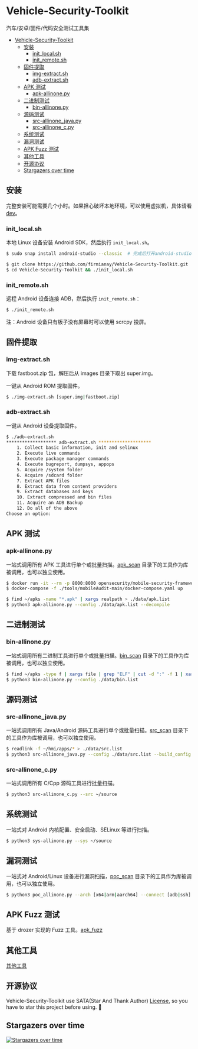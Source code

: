 # Vehicle-Security-Toolkit

汽车/安卓/固件/代码安全测试工具集

- [Vehicle-Security-Toolkit](#vehicle-security-toolkit)
  - [安装](#安装)
    - [init_local.sh](#init_localsh)
    - [init_remote.sh](#init_remotesh)
  - [固件提取](#固件提取)
    - [img-extract.sh](#img-extractsh)
    - [adb-extract.sh](#adb-extractsh)
  - [APK 测试](#apk-测试)
    - [apk-allinone.py](#apk-allinonepy)
  - [二进制测试](#二进制测试)
    - [bin-allinone.py](#bin-allinonepy)
  - [源码测试](#源码测试)
    - [src-allinone_java.py](#src-allinone_javapy)
    - [src-allinone_c.py](#src-allinone_cpy)
  - [系统测试](#系统测试)
  - [漏洞测试](#漏洞测试)
  - [APK Fuzz 测试](#apk-fuzz-测试)
  - [其他工具](#其他工具)
  - [开源协议](#开源协议)
  - [Stargazers over time](#stargazers-over-time)

## 安装

完整安装可能需要几个小时。如果担心破坏本地环境，可以使用虚拟机，具体请看 [dev](./dev)。

### init_local.sh

本地 Linux 设备安装 Android SDK，然后执行 `init_local.sh`。

```sh
$ sudo snap install android-studio --classic  # 完成后打开android-studio进行设置

$ git clone https://github.com/firmianay/Vehicle-Security-Toolkit.git
$ cd Vehicle-Security-Toolkit && ./init_local.sh
```

### init_remote.sh

远程 Android 设备连接 ADB，然后执行 `init_remote.sh`：

```sh
$ ./init_remote.sh
```

注：Android 设备只有板子没有屏幕时可以使用 scrcpy 投屏。

## 固件提取
### img-extract.sh

下载 fastboot.zip 包，解压后从 images 目录下取出 super.img。

一键从 Android ROM 提取固件。

```sh
$ ./img-extract.sh [super.img|fastboot.zip]
```

### adb-extract.sh

一键从 Android 设备提取固件。

```sh
$ ./adb-extract.sh
******************* adb-extract.sh ********************
    1. Collect basic information, init and selinux
    2. Execute live commands
    3. Execute package manager commands
    4. Execute bugreport, dumpsys, appops
    5. Acquire /system folder
    6. Acquire /sdcard folder
    7. Extract APK files
    8. Extract data from content providers
    9. Extract databases and keys
    10. Extract compressed and bin files
    11. Acquire an ADB Backup
    12. Do all of the above
Choose an option: 
```

## APK 测试
### apk-allinone.py

一站式调用所有 APK 工具进行单个或批量扫描。[apk_scan](./apk_scan) 目录下的工具作为库被调用，也可以独立使用。

```sh
$ docker run -it --rm -p 8000:8000 opensecurity/mobile-security-framework-mobsf
$ docker-compose -f ./tools/mobileAudit-main/docker-compose.yaml up

$ find ~/apks -name "*.apk" | xargs realpath > ./data/apk.list
$ python3 apk-allinone.py --config ./data/apk.list --decompile
```

## 二进制测试
### bin-allinone.py

一站式调用所有二进制工具进行单个或批量扫描。[bin_scan](./bin_scan) 目录下的工具作为库被调用，也可以独立使用。

```sh
$ find ~/apks -type f | xargs file | grep "ELF" | cut -d ":" -f 1 | xargs realpath > ./data/bin.list
$ python3 bin-allinone.py --config ./data/bin.list
```

## 源码测试
### src-allinone_java.py

一站式调用所有 Java/Android 源码工具进行单个或批量扫描。[src_scan](./src_scan) 目录下的工具作为库被调用，也可以独立使用。

```sh
$ readlink -f ~/hmi/apps/* > ./data/src.list
$ python3 src-allinone_java.py --config ./data/src.list --build_config ./demo/build_config.json --build
```

### src-allinone_c.py

一站式调用所有 C/Cpp 源码工具进行批量扫描。

```sh
$ python3 src-allinone_c.py --src ~/source
```

## 系统测试

一站式对 Android 内核配置、安全启动、SELinux 等进行扫描。

```sh
$ python3 sys-allinone.py --sys ~/source
```

## 漏洞测试

一站式对 Android/Linux 设备进行漏洞扫描，[poc_scan](./poc_scan) 目录下的工具作为库被调用，也可以独立使用。

```sh
$ python3 poc_allinone.py --arch [x64|arm|aarch64] --connect [adb|ssh] --device ip:port
```

## APK Fuzz 测试

基于 drozer 实现的 Fuzz 工具。[apk_fuzz](./apk_fuzz)

## 其他工具

[其他工具](./others)

## 开源协议

Vehicle-Security-Toolkit use SATA(Star And Thank Author) [License](./LICENSE), so you have to star this project before using. 🙏

## Stargazers over time

[![Stargazers over time](https://starchart.cc/firmianay/Vehicle-Security-Toolkit.svg)](https://starchart.cc/firmianay/Vehicle-Security-Toolkit)
